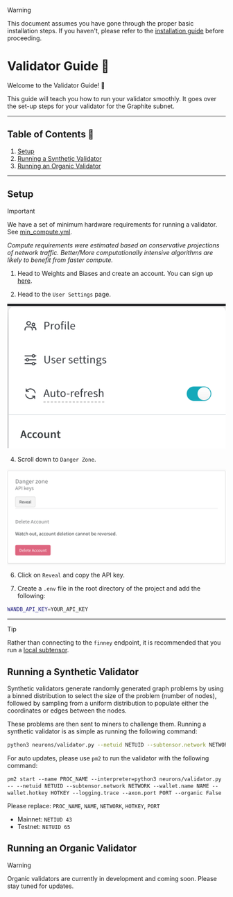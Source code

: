 > [!WARNING]
> This document assumes you have gone through the proper basic installation steps. If you haven't, please refer to the [installation guide](./installation.md) before proceeding.

# Validator Guide 📜

Welcome to the Validator Guide! 🎉

This guide will teach you how to run your validator smoothly. It goes over the set-up steps for your validator for the Graphite subnet.

<hr>

## Table of Contents 📑

1. [Setup](#setup)
2. [Running a Synthetic Validator](#running-a-synthetic-validator)
3. [Running an Organic Validator](#running-an-organic-validator)

<hr>

<a id="setup"></a>

## Setup

> [!IMPORTANT]
We have a set of minimum hardware requirements for running a validator. See [min_compute.yml](../min_compute.yml).

_Compute requirements were estimated based on conservative projections of network traffic. Better/More computationally intensive algorithms are likely to benefit from faster compute._

1. Head to Weights and Biases and create an account. You can sign up [here](https://wandb.ai/site).

2. Head to the `User Settings` page. <br>
<p align="center">
  <img src="../static/wandb-settings.png" alt="WandB Settings">
</p>

4. Scroll down to `Danger Zone`. <br>
<p align="center">
  <img align="center" src="../static/danger-zone.png" alt="Danger Zone">
</p>

6. Click on `Reveal` and copy the API key.

7. Create a `.env` file in the root directory of the project and add the following:
```bash
WANDB_API_KEY=YOUR_API_KEY
```

<hr>

> [!TIP]
> Rather than connecting to the `finney` endpoint, it is recommended that you run a [local subtensor](https://github.com/opentensor/subtensor/blob/main/docs/running-subtensor-locally.md).

<a id="synthetic-vali"></a>

## Running a Synthetic Validator 
Synthetic validators generate randomly generated graph problems by using a binned distribution to select the size of the problem (number of nodes), followed by sampling from a uniform distribution to populate either the coordinates or edges between the nodes. 

These problems are then sent to miners to challenge them. Running a synthetic validator is as simple as running the following command:
```bash
python3 neurons/validator.py --netuid NETUID --subtensor.network NETWORK --wallet.name NAME --wallet.hotkey HOTKEY --logging.trace --axon.port PORT --organic False
```
For auto updates, please use `pm2` to run the validator with the following command:
```
pm2 start --name PROC_NAME --interpreter=python3 neurons/validator.py -- --netuid NETUID --subtensor.network NETWORK --wallet.name NAME --wallet.hotkey HOTKEY --logging.trace --axon.port PORT --organic False
```
Please replace: `PROC_NAME`, `NAME`, `NETWORK`, `HOTKEY`, `PORT` 
- Mainnet: `NETIUD 43`
- Testnet: `NETUID 65`


<a id="organic-vali"></a>

## Running an Organic Validator 

> [!WARNING]
> Organic validators are currently in development and coming soon. Please stay tuned for updates.
